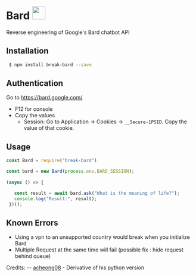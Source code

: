 # Bard <img src="https://www.gstatic.com/lamda/images/favicon_v1_150160cddff7f294ce30.svg" width="35px" />
Reverse engineering of Google's Bard chatbot API


## Installation
```bash
 $ npm install break-bard --save
```

## Authentication
Go to https://bard.google.com/

- F12 for console
- Copy the values
  - Session: Go to Application → Cookies → `__Secure-1PSID`. Copy the value of that cookie.


## Usage
```javascript
const Bard = require("break-bard")

const bard = new Bard(process.env.BARD_SESSION);
  
(async () => {

   const result = await bard.ask("What is the meaning of life?");
   console.log("Result:", result);
 })();
```

## Known Errors

- Using a vpn to an unsupported country would break when you initialize Bard
- Multiple Request at the same time will fail (possible fix : hide request behind queue)



Credits:
-- [acheong08](https://github.com/acheong08) - Derivative of his python version